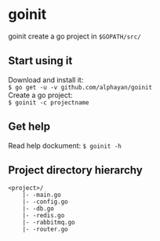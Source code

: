 # goinit    


goinit  create  a   go  project  in  `$GOPATH/src/`   


## Start using it

Download and install it:    
`$ go get -u -v github.com/alphayan/goinit`     
Create a go project:    
`$ goinit -c projectname`   

## Get help
Read help dockument:
`$ goinit -h`

## Project directory hierarchy
``` 
<project>/       
    |- -main.go     
    |- -config.go       
    |- -db.go       
    |- -redis.go        
    |- -rabbitmq.go     
    |- -router.go
```
